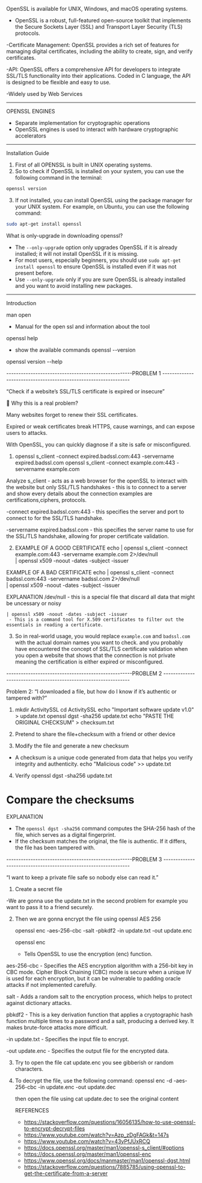 OpenSSL is available for UNIX, Windows, and macOS operating systems.

- OpenSSL is a robust, full-featured open-source toolkit that implements the Secure Sockets Layer (SSL) and Transport Layer Security (TLS) protocols.

-Certificate Management: OpenSSL provides a rich set of features for managing digital certificates, including the ability to create, sign, and verify certificates. 

-API: OpenSSL offers a comprehensive API for developers to integrate SSL/TLS functionality into their applications. Coded in C language, the API is designed to be flexible and easy to use.

-Widely used by Web Services

------------------------------------------------------------------------------------------------------------------------

OPENSSL ENGINES

- Separate implementation for cryptographic operations 
- OpenSSL engines is used to interact with hardware cryptographic accelerators


------------------------------------------------------------------------------------------------------------------------

Installation Guide

1. First of all OPENSSL is built in UNIX operating systems.
2. So to check if OpenSSL is installed on your system, you can use the following command in the terminal:

```bash
openssl version
```
3. If not installed, you can install OpenSSL using the package manager for your UNIX system. For example, on Ubuntu, you can use the following command:

  ```bash
  sudo apt-get install openssl
  ```

  What is only-upgrade in downloading openssl?
  - The `--only-upgrade` option only upgrades OpenSSL if it is already installed; it will not install OpenSSL if it is missing.
  - For most users, especially beginners, you should use `sudo apt-get install openssl` to ensure OpenSSL is installed even if it was not present before.
  - Use `--only-upgrade` only if you are sure OpenSSL is already installed and you want to avoid installing new packages.


------------------------------------------------------------------------------------------------------------------------
Introduction

man open
 - Manual for the open ssl and information about the tool

openssl help
- show the available commands
openssl --version

openssl version --help


----------------------------------------------------PROBLEM 1 ----------------------------------------------------------------

“Check if a website’s SSL/TLS certificate is expired or insecure”

🧩 Why this is a real problem?

Many websites forget to renew their SSL certificates.

Expired or weak certificates break HTTPS, cause warnings, and can expose users to attacks.

With OpenSSL, you can quickly diagnose if a site is safe or misconfigured.




1. openssl s_client -connect expired.badssl.com:443 -servername expired.badssl.com
   openssl s_client -connect example.com:443 -servername example.com

Analyze
  s_client 
    - acts as a web browser for the openSSL to interact with the website but only SSL/TLS handshakes
    - this is to connect to a server and show every details about the connection examples are certifications,ciphers, protocols.

  -connect expired.badssl.com:443
    - this specifies the server and port to connect to for the SSL/TLS handshake.

  -servername expired.badssl.com
    - this specifies the server name to use for the SSL/TLS handshake, allowing for proper certificate validation.


2. EXAMPLE OF A GOOD CERTIFICATE
  echo | openssl s_client -connect example.com:443 -servername example.com 2>/dev/null \
  | openssl x509 -noout -dates -subject -issuer

  EXAMPLE OF A BAD CERTIFICATE
  echo | openssl s_client -connect badssl.com:443 -servername badssl.com 2>/dev/null \
  | openssl x509 -noout -dates -subject -issuer


  EXPLANATION
    /dev/null
     - this is a special file that discard all data that might be uncessary or noisy

    | openssl x509 -noout -dates -subject -issuer
     - This is a command tool for X.509 certificates to filter out the essentials in reading a certificate.

  3.  So in real-world usage, you would replace `example.com` and `badssl.com` with the actual domain names you want to check.
      and you probably have encountered the concept of SSL/TLS certificate validation when you open a website that shows that the connection 
      is not private meaning the certification is either expired or misconfigured.




----------------------------------------------------PROBLEM 2 ----------------------------------------------------------------

Problem 2: “I downloaded a file, but how do I know if it’s authentic or tampered with?” 


1. mkdir ActivitySSL
   cd ActivitySSL
   echo "Important software update v1.0" > update.txt
   openssl dgst -sha256 update.txt
   echo "PASTE THE ORIGINAL CHECKSUM" > checksum.txt

2. Pretend to share the file+checksum with a friend or other device


3. Modify the file and generate a new checksum
  - A checksum is a unique code generated from data that helps you verify integrity and authenticity.
  echo "Malicious code" >> update.txt

4. Verify
  openssl dgst -sha256 update.txt

  # Compare the checksums

EXPLANATION
  - The `openssl dgst -sha256` command computes the SHA-256 hash of the file, which serves as a digital fingerprint.
  - If the checksum matches the original, the file is authentic. If it differs, the file has been tampered with.


----------------------------------------------------PROBLEM 3 ----------------------------------------------------------------


“I want to keep a private file safe so nobody else can read it.”


1.  Create a secret file

  -We are gonna use the update.txt in the second problem for example you want to pass it to a friend securely.


2. Then we are gonna encrypt the file using openssl AES 256

   openssl enc -aes-256-cbc -salt -pbkdf2 -in update.txt -out update.enc


   openssl enc
    - Tells OpenSSL to use the encryption (enc) function.

  aes-256-cbc
    - Specifies the AES encryption algorithm with a 256-bit key in CBC mode. Cipher Block Chaining (CBC) mode is secure when a unique IV is used for each encryption, but it can be vulnerable to padding oracle attacks if not implemented carefully.

  salt
    - Adds a random salt to the encryption process, which helps to protect against dictionary attacks.

  pbkdf2
    - This is a key derivation function that applies a cryptographic hash function multiple times to a password and a salt, producing a derived key. It makes brute-force attacks more difficult.

  -in update.txt
    - Specifies the input file to encrypt.

  -out update.enc
    - Specifies the output file for the encrypted data.

3. Try to open the file cat update.enc you see gibberish or random characters.

4. To decrypt the file, use the following command:
   openssl enc -d -aes-256-cbc -in update.enc -out update.dec

   then open the file using cat update.dec to see the original content





   REFERENCES

   - https://stackoverflow.com/questions/16056135/how-to-use-openssl-to-encrypt-decrypt-files
   - https://www.youtube.com/watch?v=Azp_zDgFAGk&t=147s
   - https://www.youtube.com/watch?v=43yPfJUxRCQ 
   - https://docs.openssl.org/master/man1/openssl-s_client/#options
   - https://docs.openssl.org/master/man1/openssl-enc
   - https://www.openssl.org/docs/manmaster/man1/openssl-dgst.html
   - https://stackoverflow.com/questions/7885785/using-openssl-to-get-the-certificate-from-a-server

